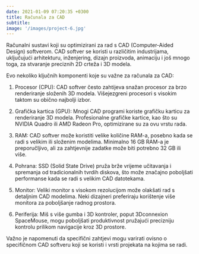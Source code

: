 ```yaml
---
date: 2021-01-09 07:20:35 +0300
title: Računala za CAD
subtitle: 
image: '/images/project-6.jpg'
---
```


Računalni sustavi koji su optimizirani za rad s CAD (Computer-Aided Design) softverom. CAD softver se koristi u različitim industrijama, uključujući arhitekturu, inženjering, dizajn proizvoda, animaciju i još mnogo toga, za stvaranje preciznih 2D crteža i 3D modela.

Evo nekoliko ključnih komponenti koje su važne za računala za CAD:

1. Procesor (CPU): CAD softver često zahtijeva snažan procesor za brzo renderiranje složenih 3D modela. Višejezgreni procesori s visokim taktom su obično najbolji izbor.

2. Grafička kartica (GPU): Mnogi CAD programi koriste grafičku karticu za renderiranje 3D modela. Profesionalne grafičke kartice, kao što su NVIDIA Quadro ili AMD Radeon Pro, optimizirane su za ovu vrstu rada.

3. RAM: CAD softver može koristiti velike količine RAM-a, posebno kada se radi s velikim ili složenim modelima. Minimalno 16 GB RAM-a je preporučljivo, ali za zahtjevnije zadatke može biti potrebno 32 GB ili više.

4. Pohrana: SSD (Solid State Drive) pruža brže vrijeme učitavanja i spremanja od tradicionalnih tvrdih diskova, što može značajno poboljšati performanse kada se radi s velikim CAD datotekama.

5. Monitor: Veliki monitor s visokom rezolucijom može olakšati rad s detaljnim CAD modelima. Neki dizajneri preferiraju korištenje više monitora za poboljšanje radnog prostora.

6. Periferija: Miš s više gumba i 3D kontroler, poput 3Dconnexion SpaceMouse, mogu poboljšati produktivnost pružajući precizniju kontrolu prilikom navigacije kroz 3D prostore.

Važno je napomenuti da specifični zahtjevi mogu varirati ovisno o specifičnom CAD softveru koji se koristi i vrsti projekata na kojima se radi.